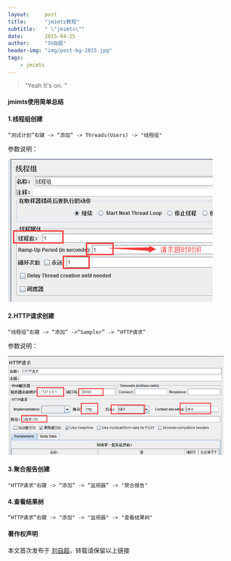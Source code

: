 ```yaml
---
layout:     post
title:      "jmimts教程"
subtitle:   " \"jmimts\""
date:       2015-04-25
author:     "刘自超"
header-img: "img/post-bg-2015.jpg"
tags:
    - jmimts
---
```


> “Yeah It's on. ”



#### jmimts使用简单总结

#### 1.线程组创建



```
“测试计划”右键 -> “添加” -> Threads(Users) -> "线程组"
```

参数说明：

![](https://github.com/NOHELLO/picture/raw/master/jmeter%E7%BA%BF%E7%A8%8B%E7%BB%84%E5%8F%82%E6%95%B0%E8%AF%B4%E6%98%8E.png)



#### 2.HTTP请求创建

```
“线程组”右键 -> “添加” ->“Sampler” -> “HTTP请求”
```

参数说明：

![](https://github.com/NOHELLO/picture/raw/master/jmeter-HTTP%E8%AF%B7%E6%B1%82%E5%8F%82%E6%95%B0%E8%AF%B4%E6%98%8E.png)

#### 3.聚合报告创建

```
"HTTP请求"右键 -> “添加” -> “监视器” -> "聚合报告"
```

#### 4.查看结果树

```
“HTTP请求”右键 -> "添加" -> "监视器" -> "查看结果树"
```



#### 著作权声明

本文首次发布于 [刘自超](https://bigdatajava.github.io/blogspot/)，转载请保留以上链接